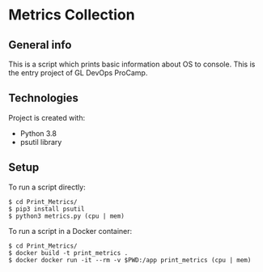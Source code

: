 # Metrics Collection

## General info
This is a script which prints basic information about OS to console.
This is the entry project of GL DevOps ProCamp.

## Technologies
Project is created with:
* Python 3.8
* psutil library
	
## Setup
To run a script directly:
```
$ cd Print_Metrics/
$ pip3 install psutil
$ python3 metrics.py (cpu | mem)
```

To run a script in a Docker container:
```
$ cd Print_Metrics/
$ docker build -t print_metrics .
$ docker docker run -it --rm -v $PWD:/app print_metrics (cpu | mem)
```
